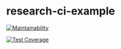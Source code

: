 # research-ci-example

[![Maintainability](https://api.codeclimate.com/v1/badges/c5ed4b8b7e7b1a04517a/maintainability)](https://codeclimate.com/github/ljh415/research-ci-example/maintainability)

[![Test Coverage](https://api.codeclimate.com/v1/badges/c5ed4b8b7e7b1a04517a/test_coverage)](https://codeclimate.com/github/ljh415/research-ci-example/test_coverage)
